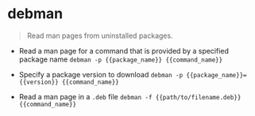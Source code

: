 # debman
> Read man pages from uninstalled packages.

- Read a man page for a command that is provided by a specified package name
`debman -p {{package_name}} {{command_name}}`

- Specify a package version to download
`debman -p {{package_name}}={{version}} {{command_name}}`

- Read a man page in a `.deb` file
`debman -f {{path/to/filename.deb}} {{command_name}}`
